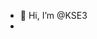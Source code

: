 - 👋 Hi, I’m @KSE3
-

<!---
KSE3/KSE3 is a ✨ special ✨ repository because its `README.md` (this file) appears on your GitHub profile.
You can click the Preview link to take a look at your changes.
--->
